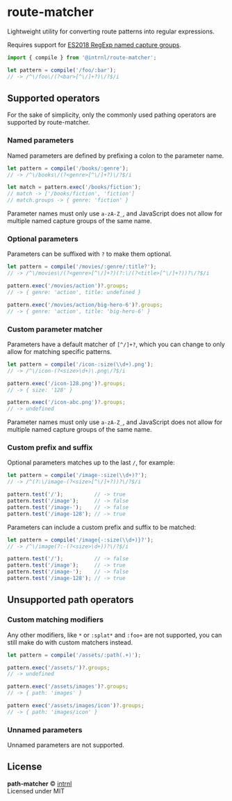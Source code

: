 # route-matcher

Lightweight utility for converting route patterns into regular expressions.

Requires support for [ES2018 RegExp named capture groups][regex-named-capture-groups].

```js
import { compile } from '@intrnl/route-matcher';

let pattern = compile('/foo/:bar');
// -> /^\/foo\/(?<bar>[^\/]+?)\/?$/i
```


[regex-named-capture-groups]: https://caniuse.com/mdn-javascript_builtins_regexp_named_capture_groups


## Supported operators

For the sake of simplicity, only the commonly used pathing operators are supported by route-matcher.

### Named parameters

Named parameters are defined by prefixing a colon to the parameter name.

```js
let pattern = compile('/books/:genre');
// -> /^\/books\/(?<genre>[^\/]+?)\/?$/i

let match = pattern.exec('/books/fiction');
// match -> ['/books/fiction', 'fiction']
// match.groups -> { genre: 'fiction' }
```

Parameter names must only use `a-zA-Z_`, and JavaScript does not allow for multiple named capture groups of the same name.

### Optional parameters

Parameters can be suffixed with `?` to make them optional.

```js
let pattern = compile('/movies/:genre/:title?');
// -> /^\/movies\/(?<genre>[^\/]+?)(?:\/(?<title>[^\/]+?))?\/?$/i

pattern.exec('/movies/action')?.groups;
// -> { genre: 'action', title: undefined }

pattern.exec('/movies/action/big-hero-6')?.groups;
// -> { genre: 'action', title: 'big-hero-6' }
```

### Custom parameter matcher

Parameters have a default matcher of `[^/]+?`, which you can change to only
allow for matching specific patterns.

```js
let pattern = compile('/icon-:size(\\d+).png');
// -> /^\/icon-(?<size>\d+)\.png\/?$/i

pattern.exec('/icon-128.png')?.groups;
// -> { size: '128' }

pattern.exec('/icon-abc.png')?.groups;
// -> undefined
```

Parameter names must only use `a-zA-Z_`, and JavaScript does not allow for multiple named capture groups of the same name.

### Custom prefix and suffix

Optional parameters matches up to the last `/`, for example:

```js
let pattern = compile('/image-:size(\\d+)?');
// -> /^(?:\/image-(?<size>[^\/]+?))?\/?$/i

pattern.test('/');          // -> true
pattern.test('/image');     // -> false
pattern.test('/image-');    // -> false
pattern.test('/image-128'); // -> true
```

Parameters can include a custom prefix and suffix to be matched:

```js
let pattern = compile('/image{-:size(\\d+)}?');
// -> /^\/image(?:-(?<size>\d+))?\/?$/i

pattern.test('/');          // -> false
pattern.test('/image');     // -> true
pattern.test('/image-');    // -> false
pattern.test('/image-128'); // -> true
```


## Unsupported path operators

### Custom matching modifiers

Any other modifiers, like `*` or `:splat*` and `:foo+` are not supported, you can still make do with custom matchers instead.

```js
let pattern = compile('/assets/:path(.+)');

pattern.exec('/assets/')?.groups;
// -> undefined

pattern.exec('/assets/images')?.groups;
// -> { path: 'images' }

pattern exec('/assets/images/icon')?.groups;
// -> { path: 'images/icon' }
```

### Unnamed parameters

Unnamed parameters are not supported.


## License

**path-matcher** © [intrnl][license-author]  
Licensed under MIT


[license-author]: https://github.com/intrnl
